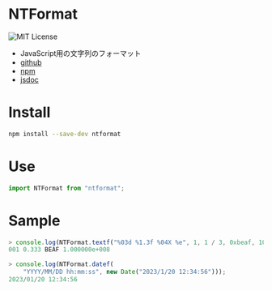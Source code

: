 # NTFormat
![MIT License](https://img.shields.io/badge/license-MIT-blue.svg?style=flat)

- JavaScript用の文字列のフォーマット
- [github](https://github.com/natade-jp/js-ntformat)
- [npm](https://www.npmjs.com/package/ntformat)
- [jsdoc](https://natade-jp.github.io/js-ntformat/)

# Install

```sh
npm install --save-dev ntformat
```

# Use

```javascript
import NTFormat from "ntformat";
```

# Sample

```javascript
> console.log(NTFormat.textf("%03d %1.3f %04X %e", 1, 1 / 3, 0xbeaf, 100000000));
001 0.333 BEAF 1.000000e+008

> console.log(NTFormat.datef(
    "YYYY/MM/DD hh:mm:ss", new Date("2023/1/20 12:34:56")));
2023/01/20 12:34:56         
```
